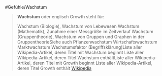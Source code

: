 #Gefühle/Wachstum
> **Wachstum** oder englisch Growth steht für:
>
> Wachstum (Biologie), Wachstum von Lebewesen
> Wachstum (Mathematik), Zunahme einer  Messgröße im Zeitverlauf
> Wachstum (Gruppentheorie), Wachstum von Gruppen und Graphen in der GruppentheorieSiehe auch
> Pflanzenwachstum
> Wirtschaftswachstum
> Marktwachstum
> Wachstumsfaktor (Begriffsklärung)Liste aller Wikipedia-Artikel, deren Titel mit Wachstum beginnt
> Liste aller Wikipedia-Artikel, deren Titel Wachstum enthältListe aller Wikipedia-Artikel, deren Titel mit Growth beginnt
> Liste aller Wikipedia-Artikel, deren Titel Growth enthält
> [Wikipedia](https://de.wikipedia.org/wiki/Wachstum)